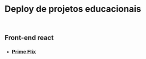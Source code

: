 <h1>Deploy de projetos educacionais</h1>
<br/>
<h2>Front-end react</h2>
<ul>
  <li><h3><a href="https://main--spontaneous-youtiao-0808ef.netlify.app/" target="_blank">Prime Flix</a></h3></li>
</ul>


